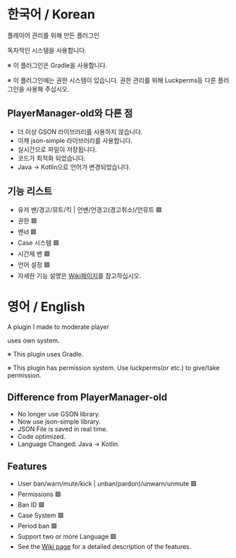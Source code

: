 # 한국어 / Korean
플레이어 관리를 위해 만든 플러그인

독자적인 시스템을 사용합니다.

※ 이 플러그인은 Gradle을 사용합니다.

※ 이 플러그인에는 권한 시스템이 있습니다. 권한 관리를 위해 Luckperms등 다른 플러그인을 사용해 주십시오.

## PlayerManager-old와 다른 점
 - 더 이상 GSON 라이브러리를 사용하지 않습니다. 
 - 이제 json-simple 라이브러리를 사용합니다.
 - 실시간으로 파일이 저장됩니다.
 - 코드가 최적화 되었습니다.
 - Java -> Kotlin으로 언어가 변경되었습니다.

## 기능 리스트
 - 유저 밴/경고/뮤트/킥 | 언밴/언경고(경고취소)/언뮤트 🟩
 - 권한 🟩
 - 밴id 🟩
 - Case 시스템 🟩
 - 시간제 밴 🟩
 - 언어 설정 🟩
 - 자세한 기능 설명은 [Wiki페이지](https://github.com/kuroka3/PlayerManager/wiki)를 참고하십시오.

# 영어 / English
A plugin I made to moderate player

uses own system.

※ This plugin uses Gradle.

※ This plugin has permission system. Use luckperms(or etc.) to give/take permission.

## Difference from PlayerManager-old
 - No longer use GSON library.
 - Now use json-simple library.
 - JSON File is saved in real time.
 - Code optimized.
 - Language Changed: Java -> Kotlin.

## Features
 - User ban/warn/mute/kick | unban(pardon)/unwarn/unmute 🟩
 - Permissions 🟩
 - Ban ID 🟩
 - Case System 🟩
 - Period ban 🟩
 - Support two or more Language 🟩
 - See the [Wiki page](https://github.com/kuroka3/PlayerManager/wiki) for a detailed description of the features.
